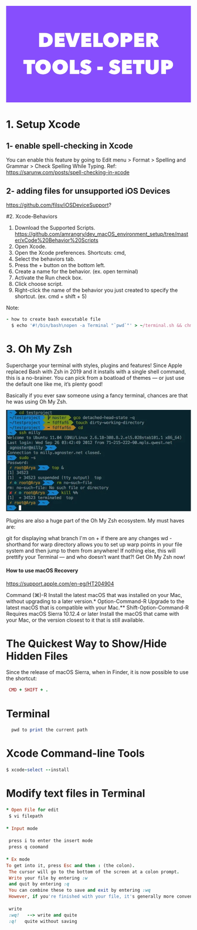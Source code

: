 

<p align="center">
  <img src ="https://github.com/amrangry/dev_macOS_environment_setup/blob/main/GFX_ASSETS/dev_tools.jpg?raw=true"/>
</p>

# 1. Setup Xcode
 ## 1- enable spell-checking in Xcode
You can enable this feature by going to Edit menu > Format > Spelling and Grammar > Check Spelling While Typing.
Ref: https://sarunw.com/posts/spell-checking-in-xcode
## 2- adding files for unsupported iOS Devices 
https://github.com/filsv/iOSDeviceSupport?

#2. Xcode-Behaviors
1. Download the Supported Scripts. https://github.com/amrangry/dev_macOS_environment_setup/tree/master/xCode%20Behavior%20Scripts
3. Open Xcode.
4. Open the Xcode preferences. Shortcuts: cmd,
5. Select the behaviors tab.
6. Press the + button on the bottom left.
7. Create a name for the behavior. (ex. open terminal)
8. Activate the Run check box.
9. Click choose script.
10. Right-click the name of the behavior you just created to specify the shortcut. (ex. cmd + shift + 5)

Note: 
```ruby
- how to create bash executable file  
  $ echo '#!/bin/bash\nopen -a Terminal "`pwd`"' > ~/terminal.sh && chmod +x ~/terminal.sh
```

# 3. Oh My Zsh
Supercharge your terminal with styles, plugins and features! Since Apple replaced Bash with Zsh in 2019 and it installs with a single shell command, this is a no-brainer. You can pick from a boatload of themes — or just use the default one like me, it’s plenty good!

Basically if you ever saw someone using a fancy terminal, chances are that he was using Oh My Zsh.

<p align="center">
  <img src ="https://github.com/amrangry/dev_macOS_environment_setup/blob/main/GFX_ASSETS/oh_my_zch.jpg?raw=true"/>
</p>

Plugins are also a huge part of the Oh My Zsh ecosystem. My must haves are:

git for displaying what branch I'm on + if there are any changes
wd - shorthand for warp directory allows you to set up warp points in your file system and then jump to them from anywhere!
If nothing else, this will prettify your Terminal — and who doesn’t want that?! Get Oh My Zsh now!



#### How to use macOS Recovery
https://support.apple.com/en-eg/HT204904


Command (⌘)-R
Install the latest macOS that was installed on your Mac, without upgrading to a later version.*
Option-Command-R
Upgrade to the latest macOS that is compatible with your Mac.**
Shift-Option-Command-R
Requires macOS Sierra 10.12.4 or later	Install the macOS that came with your Mac, or the version closest to it that is still available. 

# The Quickest Way to Show/Hide Hidden Files
Since the release of macOS Sierra, when in Finder, it is now possible to use the shortcut:
```ruby
 CMD + SHIFT + .
```
# Terminal
```ruby
  pwd to print the current path
```

# Xcode Command-line Tools
```ruby
$ xcode-select --install
```

# Modify text files in Terminal
```ruby
* Open File for edit
 $ vi filepath
 
* Input mode

 press i to enter the insert mode 
 press q coomand 
 
* Ex mode
To get into it, press Esc and then : (the colon).
 The cursor will go to the bottom of the screen at a colon prompt.
 Write your file by entering :w 
 and quit by entering :q
 You can combine these to save and exit by entering :wq
 However, if you're finished with your file, it's generally more convenient to type Shift-z-z from command mode

 write 
 :wq!   --> write and quite 
 :q!   quite without saving 
```
